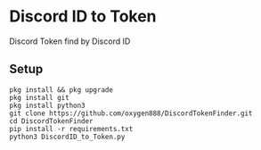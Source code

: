 # Discord ID to Token
Discord Token find by Discord ID


<h2>Setup</h2>

```console
pkg install && pkg upgrade
pkg install git
pkg install python3
git clone https://github.com/oxygen888/DiscordTokenFinder.git
cd DiscordTokenFinder
pip install -r requirements.txt
python3 DiscordID_to_Token.py
```
